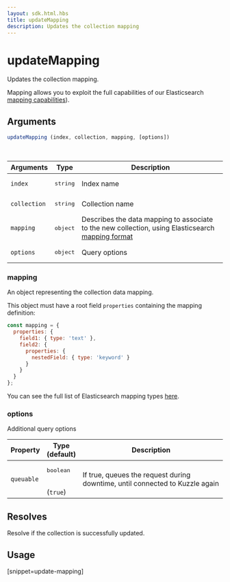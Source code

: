 ```yaml
---
layout: sdk.html.hbs
title: updateMapping
description: Updates the collection mapping
---
```


# updateMapping

Updates the collection mapping.

Mapping allows you to exploit the full capabilities of our Elasticsearch [mapping capabilities](https://www.elastic.co/guide/en/elasticsearch/reference/5.6/mapping.html)).

## Arguments

```javascript
updateMapping (index, collection, mapping, [options])
```

<br/>

| Arguments    | Type    | Description |
|--------------|---------|-------------|
| ``index`` | <pre>string</pre> | Index name    |
| ``collection`` | <pre>string</pre> | Collection name    |
| ``mapping`` | <pre>object</pre> | Describes the data mapping to associate to the new collection, using Elasticsearch [mapping format](https://www.elastic.co/guide/en/elasticsearch/reference/5.6/mapping.html) |
| ``options`` | <pre>object</pre> | Query options    |

### mapping

An object representing the collection data mapping.

This object must have a root field `properties` containing the mapping definition:
```javascript
const mapping = {
  properties: {
    field1: { type: 'text' },
    field2: {
      properties: {
        nestedField: { type: 'keyword' }
      }
    }
  }
};
```

You can see the full list of Elasticsearch mapping types [here](https://www.elastic.co/guide/en/elasticsearch/reference/5.6/mapping-types.html).

### options

Additional query options

| Property     | Type<br/>(default)    | Description   |
| -------------- | --------- | ------------- |
| `queuable` | <pre>boolean</pre><br/>(`true`) | If true, queues the request during downtime, until connected to Kuzzle again |

## Resolves

Resolve if the collection is successfully updated.

## Usage

[snippet=update-mapping]
